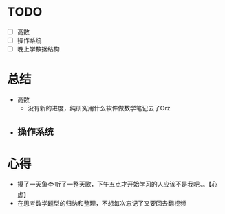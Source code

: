 # TODO
- [ ] 高数
- [ ] 操作系统
- [ ] 晚上学数据结构

# 总结
- 高数
	- 没有新的进度，纯研究用什么软件做数学笔记去了Orz
- 操作系统
	- 
# 心得
- 摸了一天鱼🐟听了一整天歌，下午五点才开始学习的人应该不是我吧。。【心虚】
- 在思考数学题型的归纳和整理，不想每次忘记了又要回去翻视频